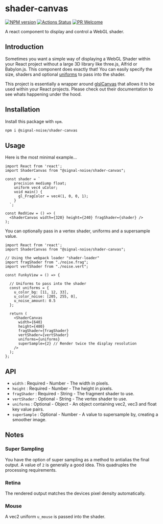 # shader-canvas

[![NPM version][npm-image]][npm-url]
[![Actions Status][ci-image]][ci-url]
[![PR Welcome][npm-downloads-image]][npm-downloads-url]

A react component to display and control a WebGL shader.

## Introduction

Sometimes you want a simple way of displaying a WebGL Shader within your React project without a large 3D library like three.js, Alfrid or Babylon.js. This component does exactly that! You can easily specify the size, shaders and optional [uniforms](https://jameshfisher.com/2017/10/03/webgl-fragment-shader-uniform/) to pass into the shader.

This project is essentially a wrapper around [glslCanvas](https://github.com/patriciogonzalezvivo/glslCanvas/) that allows it to be used within your React projects. Please check out their documentation to see whats happening under the hood.

## Installation

Install this package with `npm`.

```bash
npm i @signal-noise/shader-canvas
```

## Usage

Here is the most minimal example...

```JSX
import React from 'react';
import ShaderCanvas from "@signal-noise/shader-canvas";

const shader = `
    precision mediump float;
    uniform vec4 uColor;
    void main() {
      gl_FragColor = vec4(1, 0, 0, 1);
    }
  `;

const RedView = () => (
  <ShaderCanvas width={320} height={240} fragShader={shader} />
);

```

You can optionally pass in a vertex shader, uniforms and a supersample value.

```JSX
import React from 'react';
import ShaderCanvas from "@signal-noise/shader-canvas";

// Using the webpack loader "shader-loader"
import fragShader from "./noise.frag";
import vertShader from "./noise.vert";

const FunkyView = () => {

  // Uniforms to pass into the shader
  const uniforms = {
    u_color_bg: [11, 12, 33],
    u_color_noise: [205, 255, 0],
    u_noise_amount: 0.5
  };

  return (
    <ShaderCanvas
      width={640}
      height={480}
      fragShader={fragShader}
      vertShader={vertShader}
      uniforms={uniforms}
      superSample={2} // Render twice the display resolution
    />
  );
};
```

## API

- `width` : Required - Number - The width in pixels.
- `height` : Required - Number - The height in pixels.
- `fragShader` : Required - String - The fragment shader to use.
- `vertShader` : Optional - String - The vertex shader to use.
- `uniforms` : Optional - Object - An object containing vec2, vec3 and float key value pairs.
- `superSample` : Optional - Number - A value to supersample by, creating a smoother image.

## Notes

### Super Sampling

You have the option of super sampling as a method to antialias the final output. A value of `2` is generally a good idea. This quadruples the processing requirements.

### Retina

The rendered output matches the devices pixel density automatically.

### Mouse

A vec2 uniform `u_mouse` is passed into the shader.

[npm-image]: https://img.shields.io/npm/v/@signal-noise/shader-canvas.svg?style=flat-square&logo=react
[npm-url]: https://npmjs.org/package/@signal-noise/shader-canvas
[npm-downloads-image]: https://img.shields.io/npm/dm/@signal-noise/shader-canvas.svg
[npm-downloads-url]: https://npmcharts.com/compare/@signal-noise/shader-canvas?minimal=true
[ci-image]: https://github.com/signal-noise/shader-canvas/workflows/node-ci/badge.svg
[ci-url]: https://github.com/signal-noise/shader-canvas/actions
